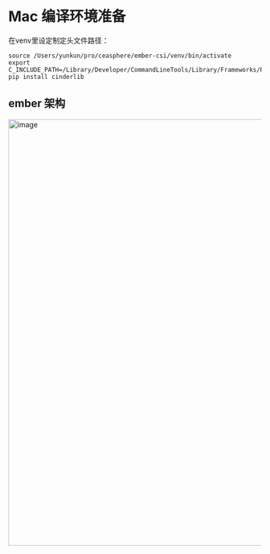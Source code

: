 # Mac 编译环境准备

在venv里设定制定头文件路径：

```shell
source /Users/yunkun/pro/ceasphere/ember-csi/venv/bin/activate
export C_INCLUDE_PATH=/Library/Developer/CommandLineTools/Library/Frameworks/Python3.framework/Versions/3.8/Headers
pip install cinderlib
```

## ember 架构

<img width="846" alt="image" src="https://github.com/yunkunrao/yunkunrao.github.io/assets/20353538/45cf003b-6ae8-4bb6-9ba8-647970902119">

